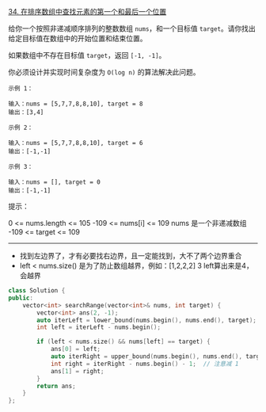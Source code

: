 [34. 在排序数组中查找元素的第一个和最后一个位置](https://leetcode-cn.com/problems/find-first-and-last-position-of-element-in-sorted-array/)

给你一个按照非递减顺序排列的整数数组 `nums`，和一个目标值 `target`。请你找出给定目标值在数组中的开始位置和结束位置。

如果数组中不存在目标值 `target`，返回 `[-1, -1]`。

你必须设计并实现时间复杂度为 `O(log n)` 的算法解决此问题。

```
示例 1：

输入：nums = [5,7,7,8,8,10], target = 8
输出：[3,4]

示例 2：

输入：nums = [5,7,7,8,8,10], target = 6
输出：[-1,-1]

示例 3：

输入：nums = [], target = 0
输出：[-1,-1]
```

提示：

0 <= nums.length <= 105
-109 <= nums[i] <= 109
nums 是一个非递减数组
-109 <= target <= 109

---



- 找到左边界了，才有必要找右边界，且一定能找到，大不了两个边界重合
- left < nums.size() 是为了防止数组越界，例如：[1,2,2,2] 3 left算出来是4，会越界

```cpp
class Solution {
public:
    vector<int> searchRange(vector<int>& nums, int target) {
        vector<int> ans(2, -1);
        auto iterLeft = lower_bound(nums.begin(), nums.end(), target);
        int left = iterLeft - nums.begin();

        if (left < nums.size() && nums[left] == target) {
            ans[0] = left;
            auto iterRight = upper_bound(nums.begin(), nums.end(), target);
            int right = iterRight - nums.begin() - 1;  // 注意减 1
            ans[1] = right;
        }
        return ans;
    }
};
```